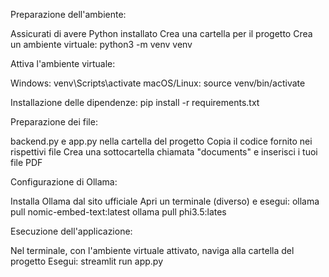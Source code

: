 Preparazione dell'ambiente:

Assicurati di avere Python installato
Crea una cartella per il progetto
Crea un ambiente virtuale:
python3 -m venv venv

Attiva l'ambiente virtuale:

Windows: venv\Scripts\activate
macOS/Linux: source venv/bin/activate




Installazione delle dipendenze:
pip install -r requirements.txt

Preparazione dei file:

backend.py e app.py nella cartella del progetto
Copia il codice fornito nei rispettivi file
Crea una sottocartella chiamata "documents" e inserisci i tuoi file PDF


Configurazione di Ollama:

Installa Ollama dal sito ufficiale
Apri un terminale (diverso) e esegui:
ollama pull nomic-embed-text:latest
ollama pull phi3.5:lates



Esecuzione dell'applicazione:

Nel terminale, con l'ambiente virtuale attivato, naviga alla cartella del progetto
Esegui:
streamlit run app.py
